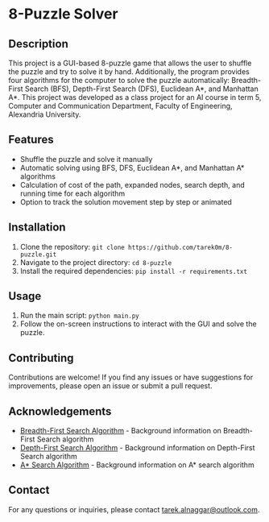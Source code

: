 # 8-Puzzle Solver

## Description
This project is a GUI-based 8-puzzle game that allows the user to shuffle the puzzle and try to solve it by hand. Additionally, the program provides four algorithms for the computer to solve the puzzle automatically: Breadth-First Search (BFS), Depth-First Search (DFS), Euclidean A*, and Manhattan A*.
This project was developed as a class project for an AI course in term 5, Computer and Communication Department, Faculty of Engineering, Alexandria University.

## Features
- Shuffle the puzzle and solve it manually
- Automatic solving using BFS, DFS, Euclidean A*, and Manhattan A* algorithms
- Calculation of cost of the path, expanded nodes, search depth, and running time for each algorithm
- Option to track the solution movement step by step or animated

## Installation
1. Clone the repository: `git clone https://github.com/tarek0m/8-puzzle.git`
2. Navigate to the project directory: `cd 8-puzzle`
3. Install the required dependencies: `pip install -r requirements.txt`

## Usage
1. Run the main script: `python main.py`
2. Follow the on-screen instructions to interact with the GUI and solve the puzzle.

## Contributing
Contributions are welcome! If you find any issues or have suggestions for improvements, please open an issue or submit a pull request.

## Acknowledgements
- [Breadth-First Search Algorithm](https://en.wikipedia.org/wiki/Breadth-first_search) - Background information on Breadth-First Search algorithm
- [Depth-First Search Algorithm](https://en.wikipedia.org/wiki/Depth-first_search) - Background information on Depth-First Search algorithm
- [A* Search Algorithm](https://en.wikipedia.org/wiki/A*_search_algorithm) - Background information on A* search algorithm

## Contact
For any questions or inquiries, please contact [tarek.alnaggar@outlook.com](mailto:tarek.alnaggar@outlook.com).
